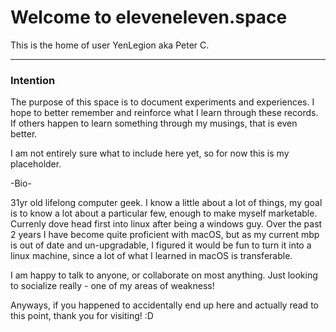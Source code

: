 # Welcome to eleveneleven.space
This is the home of user YenLegion aka Peter C. 

***

### Intention
The purpose of this space is to document experiments and experiences. I hope to better remember and reinforce what I learn through these records. If others happen to learn something through my musings, that is even better.

I am not entirely sure what to include here yet, so for now this is my placeholder.

-Bio-

31yr old lifelong computer geek. I know a little about a lot of things, my goal is to know a lot about a particular few, enough to make myself marketable. Currenly dove head first into linux after being a windows guy. Over the past 2 years I have become quite proficient with macOS, but as my current mbp is out of date and un-upgradable, I figured it would be fun to turn it into a linux machine, since a lot of what I learned in macOS is transferable.

I am happy to talk to anyone, or collaborate on most anything. Just looking to socialize really - one of my areas of weakness!

Anyways, if you happened to accidentally end up here and actually read to this point, thank you for visiting! :D
